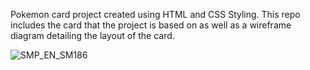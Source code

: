 Pokemon card project created using HTML and CSS Styling. This repo includes the card that the project is based on as well as a wireframe diagram detailing the layout of the card.

![SMP_EN_SM186](https://github.com/jroberts225/Pokemon-Card/assets/146050568/e70bebd8-a38e-4bec-91c0-3a02abaad472)
